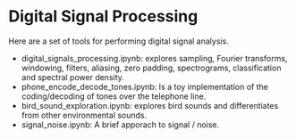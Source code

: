 # Digital Signal Processing

Here are a set of tools for performing digital signal analysis.

- digital_signals_processing.ipynb: explores sampling, Fourier transforms, windowing, filters, aliasing, zero padding, spectrograms, classification and spectral power density.
- phone_encode_decode_tones.ipynb: Is a toy implementation of the coding/decoding of tones over the telephone line.
- bird_sound_exploration.ipynb: explores bird sounds and differentiates from other environmental sounds.
- signal_noise.ipynb: A brief apporach to signal / noise.
